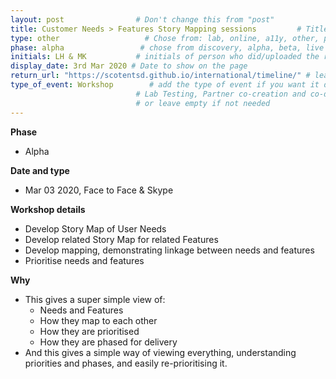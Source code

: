 ```yaml
---
layout: post                # Don't change this from "post"
title: Customer Needs > Features Story Mapping sessions         # Title to show on the page
type: other                   # Chose from: lab, online, a11y, other, partner
phase: alpha                 # chose from discovery, alpha, beta, live
initials: LH & MK           # initials of person who did/uploaded the research
display_date: 3rd Mar 2020 # Date to show on the page
return_url: "https://scotentsd.github.io/international/timeline/" # leave like this - don't change it
type_of_event: Workshop        # add the type of event if you want it displayed added to the heading when the post is clicked on
                            # Lab Testing, Partner co-creation and co-design, Accessibility, Online research and testing, Events, F2F and testing
                            # or leave empty if not needed
---
```


**Phase**
- Alpha

**Date and type**
- Mar 03 2020,  Face to Face & Skype

**Workshop details**
- Develop Story Map of User Needs
- Develop related Story Map for related Features
- Develop mapping, demonstrating linkage between needs and features
- Prioritise needs and features

**Why**
- This gives a super simple view of:
	- Needs and Features
	- How they map to each other
	- How they are prioritised
	- How they are phased for delivery
- And this gives a simple way of viewing everything, understanding priorities and phases, and easily re-prioritising it.
